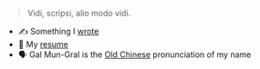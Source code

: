 > Vidi, scripsi, alio modo vidi.

- ✍️ Something I [wrote](https://galmungral.github.io/SIGUI/)
- 📜 My [resume](https://raw.githubusercontent.com/GalMunGral/galmungral/main/RESUME)
- 🗣️ Gal Mun-Gral is the [Old Chinese](https://en.wikipedia.org/wiki/Old_Chinese) pronunciation of my name
